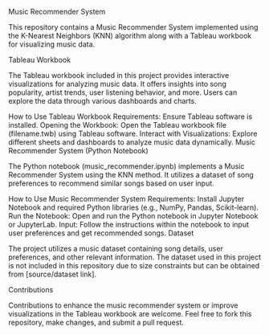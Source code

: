 Music Recommender System

This repository contains a Music Recommender System implemented using the K-Nearest Neighbors (KNN) algorithm along with a Tableau workbook for visualizing music data.

Tableau Workbook

The Tableau workbook included in this project provides interactive visualizations for analyzing music data. It offers insights into song popularity, artist trends, user listening behavior, and more. Users can explore the data through various dashboards and charts.

How to Use Tableau Workbook
Requirements: Ensure Tableau software is installed.
Opening the Workbook: Open the Tableau workbook file (filename.twb) using Tableau software.
Interact with Visualizations: Explore different sheets and dashboards to analyze music data dynamically.
Music Recommender System (Python Notebook)

The Python notebook (music_recommender.ipynb) implements a Music Recommender System using the KNN method. It utilizes a dataset of song preferences to recommend similar songs based on user input.

How to Use Music Recommender System
Requirements: Install Jupyter Notebook and required Python libraries (e.g., NumPy, Pandas, Scikit-learn).
Run the Notebook: Open and run the Python notebook in Jupyter Notebook or JupyterLab.
Input: Follow the instructions within the notebook to input user preferences and get recommended songs.
Dataset

The project utilizes a music dataset containing song details, user preferences, and other relevant information. The dataset used in this project is not included in this repository due to size constraints but can be obtained from [source/dataset link].

Contributions

Contributions to enhance the music recommender system or improve visualizations in the Tableau workbook are welcome. Feel free to fork this repository, make changes, and submit a pull request.
